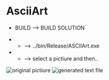 # AsciiArt

* BUILD --> BUILD SOLUTION 

* * --> ../bin/Release/ASCIIArt.exe

* * --> select a pictiure and then..

![original pictiure](https://github.com/YaoYilin/AsciiArt/blob/master/TEST/1.png)
![generated text file](https://github.com/YaoYilin/AsciiArt/blob/master/TEST/1.txt.png)
